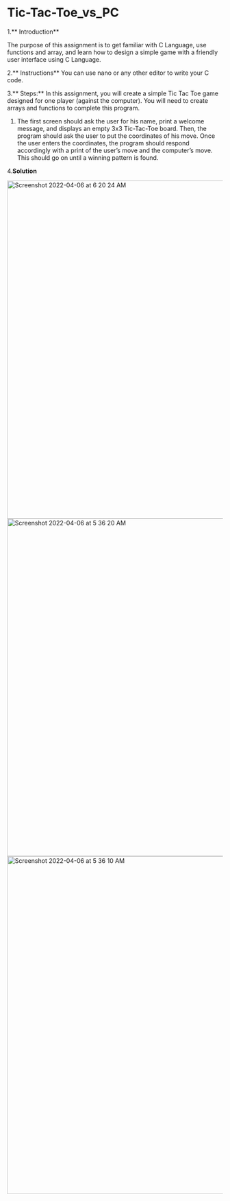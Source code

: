 # Tic-Tac-Toe_vs_PC

1.** Introduction**

The purpose of this assignment is to get familiar with C Language, use functions and array, and learn how to design a simple game with a friendly user interface using C Language.


2.** Instructions**
You can use nano or any other editor to write your C code.
  
3.** Steps:**
In this assignment, you will create a simple Tic Tac Toe game designed for one player (against the computer). You will need to create arrays and functions to complete this program.
1. The first screen should ask the user for his name, print a welcome message, and displays an empty 3x3 Tic-Tac-Toe board. Then, the program should ask the user to put the coordinates of his move.
Once the user enters the coordinates, the program should respond accordingly with a print of the user’s move and the computer’s move. This should go on until a winning pattern is found.
 
 
4.**Solution**

<img width="788" alt="Screenshot 2022-04-06 at 6 20 24 AM" src="https://user-images.githubusercontent.com/95617382/163319444-bf9b5863-4d1f-4003-ad72-37205c33653c.png">
<img width="788" alt="Screenshot 2022-04-06 at 5 36 20 AM" src="https://user-images.githubusercontent.com/95617382/163319448-34354b17-2a5b-44a9-92f0-fc48cf74d27d.png">
<img width="788" alt="Screenshot 2022-04-06 at 5 36 10 AM" src="https://user-images.githubusercontent.com/95617382/163319452-b227eb37-f280-4416-a365-5d5d15eea521.png">
